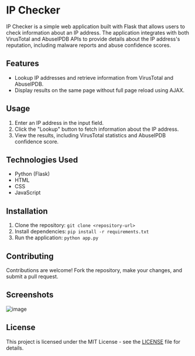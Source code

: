 # IP Checker

IP Checker is a simple web application built with Flask that allows users to check information about an IP address. The application integrates with both VirusTotal and AbuseIPDB APIs to provide details about the IP address's reputation, including malware reports and abuse confidence scores.

## Features

- Lookup IP addresses and retrieve information from VirusTotal and AbuseIPDB.
- Display results on the same page without full page reload using AJAX.

## Usage

1. Enter an IP address in the input field.
2. Click the "Lookup" button to fetch information about the IP address.
3. View the results, including VirusTotal statistics and AbuseIPDB confidence score.

## Technologies Used

- Python (Flask)
- HTML
- CSS
- JavaScript

## Installation

1. Clone the repository: `git clone <repository-url>`
2. Install dependencies: `pip install -r requirements.txt`
3. Run the application: `python app.py`

## Contributing

Contributions are welcome! Fork the repository, make your changes, and submit a pull request.
## Screenshots
![image](https://github.com/Squzu/Ip-ReputationChecker/assets/94438634/a5fb11a2-3eb2-4ac2-850a-7ff0bef22496)

## License

This project is licensed under the MIT License - see the [LICENSE](LICENSE) file for details.
